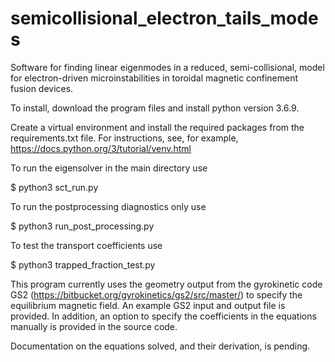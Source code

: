 # semicollisional_electron_tails_modes
Software for finding linear eigenmodes in a reduced, semi-collisional, model for electron-driven microinstabilities in toroidal magnetic confinement fusion devices.


To install, download the program files and install python version 3.6.9.

Create a virtual environment and install the required packages from the requirements.txt file. For instructions, see, for example, https://docs.python.org/3/tutorial/venv.html

To run the eigensolver in the main directory use 

$ python3 sct_run.py

To run the postprocessing diagnostics only use

$ python3 run_post_processing.py

To test the transport coefficients use

$  python3 trapped_fraction_test.py

This program currently uses the geometry output from the gyrokinetic code GS2 (https://bitbucket.org/gyrokinetics/gs2/src/master/) to specify the equilibrium magnetic field.
An example GS2 input and output file is provided. In addition, an option to specify the coefficients in the equations manually is provided in the source code. 

Documentation on the equations solved, and their derivation, is pending.
